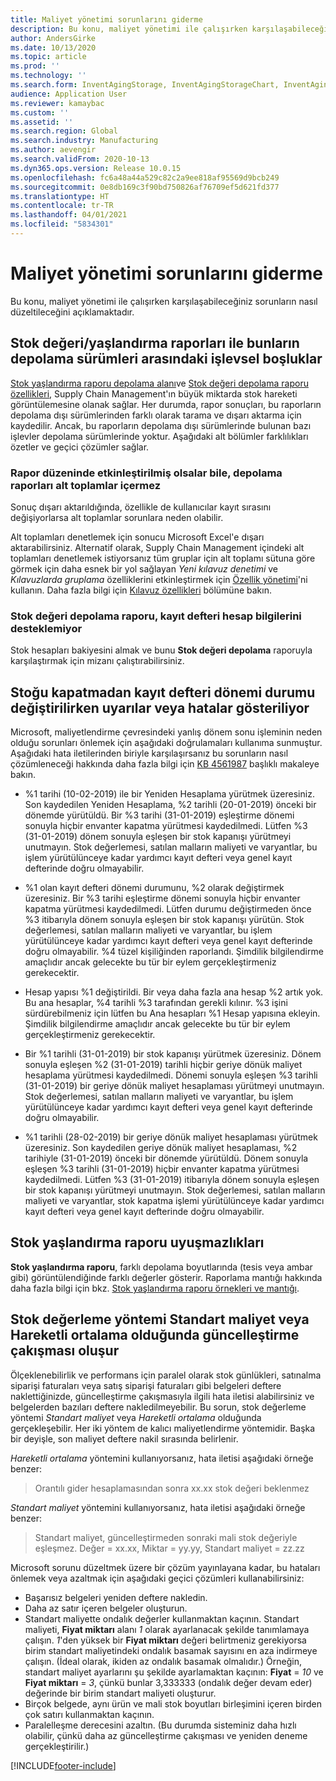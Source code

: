 ```yaml
---
title: Maliyet yönetimi sorunlarını giderme
description: Bu konu, maliyet yönetimi ile çalışırken karşılaşabileceğiniz sorunların nasıl düzeltileceğini açıklamaktadır.
author: AndersGirke
ms.date: 10/13/2020
ms.topic: article
ms.prod: ''
ms.technology: ''
ms.search.form: InventAgingStorage, InventAgingStorageChart, InventAgingStorageDetails, InventValueProcess, InventValueReportSetup, InventClosing
audience: Application User
ms.reviewer: kamaybac
ms.custom: ''
ms.assetid: ''
ms.search.region: Global
ms.search.industry: Manufacturing
ms.author: aevengir
ms.search.validFrom: 2020-10-13
ms.dyn365.ops.version: Release 10.0.15
ms.openlocfilehash: fc6a48a44a529c82c2a9ee818af95569d9bcb249
ms.sourcegitcommit: 0e8db169c3f90bd750826af76709ef5d621fd377
ms.translationtype: HT
ms.contentlocale: tr-TR
ms.lasthandoff: 04/01/2021
ms.locfileid: "5834301"
---
```

# <a name="troubleshoot-cost-management"></a>Maliyet yönetimi sorunlarını giderme

Bu konu, maliyet yönetimi ile çalışırken karşılaşabileceğiniz sorunların nasıl düzeltileceğini açıklamaktadır.

## <a name="functional-gaps-between-the-inventory-valueaging-reports-and-their-storage-versions"></a>Stok değeri/yaşlandırma raporları ile bunların depolama sürümleri arasındaki işlevsel boşluklar

[Stok yaşlandırma raporu depolama alanı](inventory-aging-report-storage.md)ve [Stok değeri depolama raporu özellikleri](inventory-value-report-storage.md), Supply Chain Management'ın büyük miktarda stok hareketi görüntülemesine olanak sağlar. Her durumda, rapor sonuçları, bu raporların depolama dışı sürümlerinden farklı olarak tarama ve dışarı aktarma için kaydedilir. Ancak, bu raporların depolama dışı sürümlerinde bulunan bazı işlevler depolama sürümlerinde yoktur. Aşağıdaki alt bölümler farklılıkları özetler ve geçici çözümler sağlar.

### <a name="storage-reports-dont-include-subtotals-even-if-they-are-enabled-in-the-report-layout"></a>Rapor düzeninde etkinleştirilmiş olsalar bile, depolama raporları alt toplamlar içermez

Sonuç dışarı aktarıldığında, özellikle de kullanıcılar kayıt sırasını değişiyorlarsa alt toplamlar sorunlara neden olabilir.

Alt toplamları denetlemek için sonucu Microsoft Excel'e dışarı aktarabilirsiniz. Alternatif olarak, Supply Chain Management içindeki alt toplamları denetlemek istiyorsanız tüm gruplar için alt toplamı sütuna göre görmek için daha esnek bir yol sağlayan *Yeni kılavuz denetimi* ve *Kılavuzlarda gruplama* özelliklerini etkinleştirmek için [Özellik yönetimi](../../fin-ops-core/fin-ops/get-started/feature-management/feature-management-overview.md)'ni kullanın. Daha fazla bilgi için [Kılavuz özellikleri](../../fin-ops-core/fin-ops/get-started/grid-capabilities.md) bölümüne bakın.

### <a name="inventory-value-storage-report-doesnt-support-ledger-account-information"></a>Stok değeri depolama raporu, kayıt defteri hesap bilgilerini desteklemiyor

Stok hesapları bakiyesini almak ve bunu **Stok değeri depolama** raporuyla karşılaştırmak için mizanı çalıştırabilirsiniz.

## <a name="warnings-or-errors-are-shown-when-changing-a-ledger-period-status-without-closing-inventory"></a>Stoğu kapatmadan kayıt defteri dönemi durumu değiştirilirken uyarılar veya hatalar gösteriliyor

Microsoft, maliyetlendirme çevresindeki yanlış dönem sonu işleminin neden olduğu sorunları önlemek için aşağıdaki doğrulamaları kullanıma sunmuştur. Aşağıdaki hata iletilerinden biriyle karşılaşırsanız bu sorunların nasıl çözümleneceği hakkında daha fazla bilgi için [KB 4561987](https://fix.lcs.dynamics.com/Issue/Details?kb=4561987&bugId=445351&dbType=3&qc=f514f2adcddcddceec43af58c26ae8a9020effdc7cdfe085d9d0deeb8cc7b6a3) başlıklı makaleye bakın.

- %1 tarihi (10-02-2019) ile bir Yeniden Hesaplama yürütmek üzeresiniz. Son kaydedilen Yeniden Hesaplama, %2 tarihli (20-01-2019) önceki bir dönemde yürütüldü. Bir %3 tarihi (31-01-2019) eşleştirme dönemi sonuyla hiçbir envanter kapatma yürütmesi kaydedilmedi. Lütfen %3 (31-01-2019) dönem sonuyla eşleşen bir stok kapanışı yürütmeyi unutmayın. Stok değerlemesi, satılan malların maliyeti ve varyantlar, bu işlem yürütülünceye kadar yardımcı kayıt defteri veya genel kayıt defterinde doğru olmayabilir.

- %1 olan kayıt defteri dönemi durumunu, %2 olarak değiştirmek üzeresiniz. Bir %3 tarihi eşleştirme dönemi sonuyla hiçbir envanter kapatma yürütmesi kaydedilmedi. Lütfen durumu değiştirmeden önce %3 itibarıyla dönem sonuyla eşleşen bir stok kapanışı yürütün. Stok değerlemesi, satılan malların maliyeti ve varyantlar, bu işlem yürütülünceye kadar yardımcı kayıt defteri veya genel kayıt defterinde doğru olmayabilir. %4 tüzel kişiliğinden raporlandı. Şimdilik bilgilendirme amaçlıdır ancak gelecekte bu tür bir eylem gerçekleştirmeniz gerekecektir.

- Hesap yapısı %1 değiştirildi. Bir veya daha fazla ana hesap %2 artık yok. Bu ana hesaplar, %4 tarihli %3 tarafından gerekli kılınır. %3 işini sürdürebilmeniz için lütfen bu Ana hesapları %1 Hesap yapısına ekleyin. Şimdilik bilgilendirme amaçlıdır ancak gelecekte bu tür bir eylem gerçekleştirmeniz gerekecektir.

- Bir %1 tarihli (31-01-2019) bir stok kapanışı yürütmek üzeresiniz. Dönem sonuyla eşleşen %2 (31-01-2019) tarihli hiçbir geriye dönük maliyet hesaplama yürütmesi kaydedilmedi. Dönemi sonuyla eşleşen %3 tarihli (31-01-2019) bir geriye dönük maliyet hesaplaması yürütmeyi unutmayın. Stok değerlemesi, satılan malların maliyeti ve varyantlar, bu işlem yürütülünceye kadar yardımcı kayıt defteri veya genel kayıt defterinde doğru olmayabilir.

- %1 tarihli (28-02-2019) bir geriye dönük maliyet hesaplaması yürütmek üzeresiniz. Son kaydedilen geriye dönük maliyet hesaplaması, %2 tarihiyle (31-01-2019) önceki bir dönemde yürütüldü. Dönem sonuyla eşleşen %3 tarihli (31-01-2019) hiçbir envanter kapatma yürütmesi kaydedilmedi.
Lütfen %3 (31-01-2019) itibarıyla dönem sonuyla eşleşen bir stok kapanışı yürütmeyi unutmayın. Stok değerlemesi, satılan malların maliyeti ve varyantlar, stok kapatma işlemi yürütülünceye kadar yardımcı kayıt defteri veya genel kayıt defterinde doğru olmayabilir.

## <a name="inventory-aging-report-discrepancies"></a>Stok yaşlandırma raporu uyuşmazlıkları

**Stok yaşlandırma raporu**, farklı depolama boyutlarında (tesis veya ambar gibi) görüntülendiğinde farklı değerler gösterir. Raporlama mantığı hakkında daha fazla bilgi için bkz. [Stok yaşlandırma raporu örnekleri ve mantığı](inventory-aging-report.md).

## <a name="an-update-conflict-occurs-when-the-inventory-valuation-method-is-either-standard-cost-or-moving-average"></a>Stok değerleme yöntemi Standart maliyet veya Hareketli ortalama olduğunda güncelleştirme çakışması oluşur

Ölçeklenebilirlik ve performans için paralel olarak stok günlükleri, satınalma siparişi faturaları veya satış siparişi faturaları gibi belgeleri deftere naklettiğinizde, güncelleştirme çakışmasıyla ilgili hata iletisi alabilirsiniz ve belgelerden bazıları deftere nakledilmeyebilir. Bu sorun, stok değerleme yöntemi *Standart maliyet* veya *Hareketli ortalama* olduğunda gerçekleşebilir. Her iki yöntem de kalıcı maliyetlendirme yöntemidir. Başka bir deyişle, son maliyet deftere nakil sırasında belirlenir.

*Hareketli ortalama* yöntemini kullanıyorsanız, hata iletisi aşağıdaki örneğe benzer:

> Orantılı gider hesaplamasından sonra xx.xx stok değeri beklenmez

*Standart maliyet* yöntemini kullanıyorsanız, hata iletisi aşağıdaki örneğe benzer:

> Standart maliyet, güncelleştirmeden sonraki mali stok değeriyle eşleşmez. Değer = xx.xx, Miktar = yy.yy, Standart maliyet = zz.zz

Microsoft sorunu düzeltmek üzere bir çözüm yayınlayana kadar, bu hataları önlemek veya azaltmak için aşağıdaki geçici çözümleri kullanabilirsiniz:

- Başarısız belgeleri yeniden deftere nakledin.
- Daha az satır içeren belgeler oluşturun.
- Standart maliyette ondalık değerler kullanmaktan kaçının. Standart maliyeti, **Fiyat miktarı** alanı *1* olarak ayarlanacak şekilde tanımlamaya çalışın. *1*'den yüksek bir **Fiyat miktarı** değeri belirtmeniz gerekiyorsa birim standart maliyetindeki ondalık basamak sayısını en aza indirmeye çalışın. (İdeal olarak, ikiden az ondalık basamak olmalıdır.) Örneğin, standart maliyet ayarlarını şu şekilde ayarlamaktan kaçının: **Fiyat** = *10* ve **Fiyat miktarı** = *3*, çünkü bunlar 3,333333 (ondalık değer devam eder) değerinde bir birim standart maliyeti oluşturur.
- Birçok belgede, aynı ürün ve mali stok boyutları birleşimini içeren birden çok satırı kullanmaktan kaçının.
- Paralelleşme derecesini azaltın. (Bu durumda sisteminiz daha hızlı olabilir, çünkü daha az güncelleştirme çakışması ve yeniden deneme gerçekleştirilir.)


[!INCLUDE[footer-include](../../includes/footer-banner.md)]